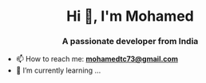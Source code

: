 
<h1 align="center">Hi 👋, I'm Mohamed</h1>
<h3 align="center">A passionate developer from India</h3>

- 📫 How to reach me: **mohamedtc73@gmail.com**
- 🌱 I’m currently learning ...
<!--
**hamdtc/hamdtc** is a ✨ _special_ ✨ repository because its `README.md` (this file) appears on your GitHub profile.

Here are some ideas to get you started:

- 🔭 I’m currently working on ...
- 🌱 I’m currently learning ...
- 👯 I’m looking to collaborate on ...
- 🤔 I’m looking for help with ...
- 💬 Ask me about ...
- 📫 How to reach me: ...
- 😄 Pronouns: ...
- ⚡ Fun fact: ...
-->
